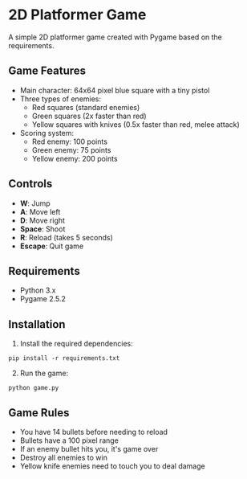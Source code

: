 # 2D Platformer Game

A simple 2D platformer game created with Pygame based on the requirements.

## Game Features

- Main character: 64x64 pixel blue square with a tiny pistol
- Three types of enemies:
  - Red squares (standard enemies)
  - Green squares (2x faster than red)
  - Yellow squares with knives (0.5x faster than red, melee attack)
- Scoring system:
  - Red enemy: 100 points
  - Green enemy: 75 points
  - Yellow enemy: 200 points

## Controls

- **W**: Jump
- **A**: Move left
- **D**: Move right
- **Space**: Shoot
- **R**: Reload (takes 5 seconds)
- **Escape**: Quit game

## Requirements

- Python 3.x
- Pygame 2.5.2

## Installation

1. Install the required dependencies:

```
pip install -r requirements.txt
```

2. Run the game:

```
python game.py
```

## Game Rules

- You have 14 bullets before needing to reload
- Bullets have a 100 pixel range
- If an enemy bullet hits you, it's game over
- Destroy all enemies to win
- Yellow knife enemies need to touch you to deal damage
